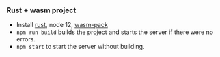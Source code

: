 ### Rust + wasm project

- Install [rust](https://www.rust-lang.org/tools/install), node 12, [wasm-pack](https://rustwasm.github.io/wasm-pack/installer/)
- `npm run build` builds the project and starts the server if there were no errors.
- `npm start` to start the server without building.